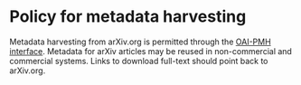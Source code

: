 # Policy for metadata harvesting

Metadata harvesting from arXiv.org is permitted through the [OAI-PMH interface](index.md). Metadata for arXiv articles may be reused in non-commercial and commercial systems. Links to download full-text should point back to arXiv.org.
